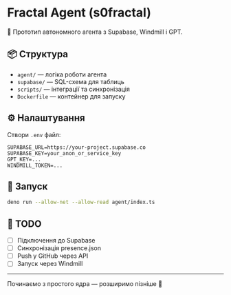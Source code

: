 # Fractal Agent (s0fractal)

🌱 Прототип автономного агента з Supabase, Windmill і GPT.

## 📦 Структура
- `agent/` — логіка роботи агента
- `supabase/` — SQL-схема для таблиць
- `scripts/` — інтеграції та синхронізація
- `Dockerfile` — контейнер для запуску

## ⚙️ Налаштування
Створи `.env` файл:
```env
SUPABASE_URL=https://your-project.supabase.co
SUPABASE_KEY=your_anon_or_service_key
GPT_KEY=...
WINDMILL_TOKEN=...
```

## 🚀 Запуск
```bash
deno run --allow-net --allow-read agent/index.ts
```

## 📡 TODO
- [ ] Підключення до Supabase
- [ ] Синхронізація presence.json
- [ ] Push у GitHub через API
- [ ] Запуск через Windmill

---
Починаємо з простого ядра — розширимо пізніше 🌌
